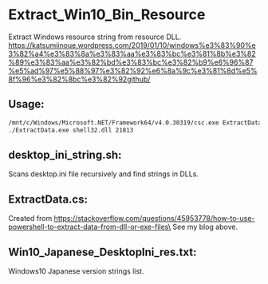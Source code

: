 # Extract_Win10_Bin_Resource

Extract Windows resource string from resource DLL.\
https://katsumiinoue.wordpress.com/2019/01/10/windows%e3%83%90%e3%82%a4%e3%83%8a%e3%83%aa%e3%83%bc%e3%81%8b%e3%82%89%e3%83%aa%e3%82%bd%e3%83%bc%e3%82%b9%e6%96%87%e5%ad%97%e5%88%97%e3%82%92%e6%8a%9c%e3%81%8d%e5%8f%96%e3%82%8bc%e3%82%92github/

## Usage:

```bash
/mnt/c/Windows/Microsoft.NET/Framework64/v4.0.30319/csc.exe ExtractData.cs
./ExtractData.exe shell32.dll 21813 
```

## desktop_ini_string.sh:

Scans desktop.ini file recursively and find strings in DLLs.

## ExtractData.cs:

Created from https://stackoverflow.com/questions/45953778/how-to-use-powershell-to-extract-data-from-dll-or-exe-files\
See my blog above.

## Win10_Japanese_DesktopIni_res.txt:

Windows10 Japanese version strings list.

